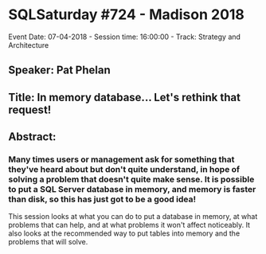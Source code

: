 # SQLSaturday #724 - Madison 2018
Event Date: 07-04-2018 - Session time: 16:00:00 - Track: Strategy and Architecture
## Speaker: Pat Phelan
## Title: In memory database... Let's rethink that request!
## Abstract:
### Many times users or management ask for something that they've heard about but don't quite understand, in hope of solving a problem that doesn't quite make sense. It is possible to put a SQL Server database in memory, and memory is faster than disk, so this has just got to be a good idea!

This session looks at what you can do to put a database in memory, at what problems that can help, and at what problems it won't affect noticeably. It also looks at the recommended way to put tables into memory and the problems that will solve.
